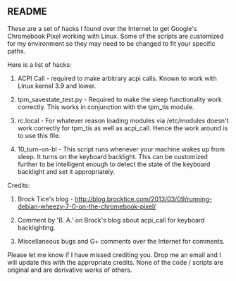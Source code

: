 README
------

These are a set of hacks I found over the Internet to get Google's
Chromebook Pixel working with Linux. Some of the scripts are
customized for my environment so they may need to be changed to fit
your specific paths.

Here is a list of hacks:

1. ACPI Call - required to make arbitrary acpi calls. Known to work
with Linux kernel 3.9 and lower.  

2. tpm_savestate_test.py - Required to make the sleep functionality
work correctly. This works in conjunction with the tpm_tis module.

3. rc.local - For whatever reason loading modules via /etc/modules
doesn't work correctly for tpm_tis as well as acpi_call. Hence the
work around is to use this file.

4. 10_turn-on-bl - This script runs whenever your machine wakes up
from sleep. It turns on the keyboard backlight. This can be customized
further to be intelligent enough to detect the state of the keyboard
backlight and set it appropriately.

Credits: 

1. Brock Tice's blog -
http://blog.brocktice.com/2013/03/09/running-debian-wheezy-7-0-on-the-chromebook-pixel/

2. Comment by 'B. A.' on Brock's blog about acpi_call for keyboard backlighting.

3. Miscellaneous bugs and G+ comments over the Internet for comments.

Please let me know if I have missed crediting you. Drop me an email
and I will update this with the appropriate credits. None of the code
/ scripts are original and are derivative works of others.